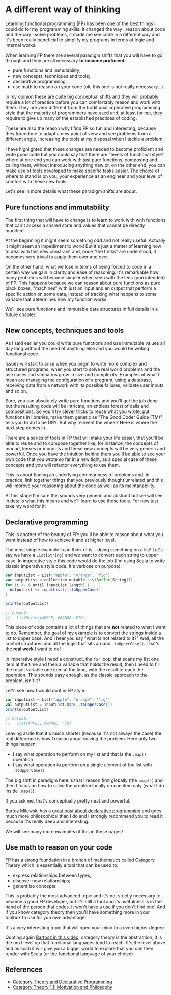 # A different way of thinking

Learning functional programming (FP) has been one of the best things I could do for my programming
skills. It changed the way I reason about code and the way I solve problems, it made me see code in
a different way and it's been really beneficial to simplify my programs in terms of logic and
internal works.

When learning FP there are several paradigm shifts that you will have to go through and they are all
necessary **to become proficient**:

* pure functions and Immutability;
* new concepts, techniques and tools;
* declarative programming;
* use math to reason on your code (ok, this one is not really necessary...).

In my opinion these are quite big conceptual shifts and they will probably require a lot of practice
before you can comfortably reason and work with them. They are very different from the traditional
imperative programming style that the majority of programmers have used and, at least for me,
they require to give up many of the established practices of coding.

These are also the reason why I find FP so fun and interesting, because they forced me to adapt a
new point of view and see problems from a different angle, increasing the tools at my disposal when
I tackle a problem.

I have highlighted that these changes are needed to become proficient and write good code but you
could say that there are "levels of functional style" where at one end you can work with just pure
functions, composing and calling them, without introducing anything new or, on the other end, you
can make use of tools developed to make specific tasks easier. The choice of where to stand is on
you, your experience as an engineer and your level of comfort with these new tools.

Let's see in more details what these paradigm shifts are about.

## Pure functions and immutability

The first thing that will have to change is to learn to work with with functions that can't access a
shared state and values that cannot be directly modified.

At the beginning it might seem something odd and not really useful. Actually it might seem an
impediment to work! But it's just a matter of learning how to deal with this new constraint and,
once "the tricks" are understood, it becomes very trivial to apply them over and over.

On the other hand, what we lose in terms of being forced to code in a certain way we gain in clarity
and ease of reasoning. It's remarkable how many problems will become simpler when seen with the lens
(pun intended) of FP. This happens because we can reason about pure functions as pure black boxes,
"machines" with just an input and an output that perform a specific action on some data, instead of
tracking what happens to some variable that determines how my function works.

We'll see pure functions and immutable data structures in full details in a future chapter.

## New concepts, techniques and tools

As I said earlier you could write pure functions and use immutable values all day long without the
need of anything else and you would be writing functional code.

Issues will start to arise when you begin to write more complex and structured programs, when you
start to solve real world problems and the use cases and scenarios grow in size and complexity.
Examples of what I mean are managing the configuration of a program, using a database, receiving
data from a network with its possible failures, validate user inputs and so on.

Sure, you can absolutely write pure functions and you'll get the job done but the resulting code
will be intricate, an endless forest of calls and compositions. So you'll try clever tricks to reuse
what you wrote, put functions in libraries, make them generic as "The Good Coder Guide (TM)" tells
you to do to be DRY. But why reinvent the wheel? Here is where the next step comes in.

There are a series of tools in FP that will make your life easier, that you'll be able to reuse and
to compose together like, for instance, the concepts of monad, lenses or monoids and these new
concepts will be very generic and powerful. Once you have the intuition behind them you'll be able
to see your own code that you wrote so far in a new light, as a special case of these concepts and
you will refactor everything to use them.

This is about finding an underlying commonness of problems and, in practice, link together things
that you previously thought unrelated and this will improve your reasoning about the code as well as
its maintanability.

At this stage I'm sure this sounds very generic and abstract but we will see in details what this
means and we'll learn to use these tools. For now just take my word for it!

## Declarative programming

This is another of the beauty of FP: you'll be able to reason about what you want instead of how to
achieve it and at higher level.

The most simple example I can think of is... doing something on a list! Let's say we have a
`List[String]` and we want to convert each string to upper case. In imperative style this code would
do the job (I'm using Scala to write classic imperative style code. It's verbose on purpose):

```Scala
var inputList = List("apple", "orange", "fig")
var outputList = collection.mutable.ListBuffer[String]()
for (i <- 0 until inputList.length) {
  outputList += inputList(i).toUpperCase()
}

println(outputList)

// Output:
//   ListBuffer(APPLE, ORANGE, FIG)
```

This piece of code contains a lot of things that are **not** related to what I want to do. Remember,
the goal of my example is to convert the strings inside a list to upper case. And I hear you say
"what is not related to it?" Well, all the control structures and all the logic that sits around
`.toUpperCase()`. That's the **real work** I want to do!

In imperative style I need a construct, the `for` loop, that scans my list one item at the time and
then a variable that holds the result, then I need to fill the result variable one item at the time,
with the result of each the operation. This sounds easy enough, as the classic approach to the
problem, isn't it?

Let's see how I would do it in FP style:

```Scala
var inputList = List("apple", "orange", "fig")
val outputList = inputList.map(_.toUpperCase())
println(outputList)

// Output:
//   List(APPLE, ORANGE, FIG)
```

Leaving aside that it's much shorter (because it's not always the case) the real difference is how I
reason about solving the problem. Here only two things happen:

* I say what operation to perform on my list and that is the `.map()` operation
* I say what operation to perform on a single element of the list with `.toUpperCase()`

The big shift in paradigm here is that I reason first globally (the `.map()`) and then I focus on
how to solve the problem locally on one item only (what I do inside `.map()`).

If you ask me, that's conceptually pretty neat and powerful.

Bartoz Milewski has a [great post about declarative programming][1] and goes much more philosophical
than I do and I strongly recommend you to read it because it's really deep and interesting.

We will see many more examples of this in these pages!

## Use math to reason on your code

FP has a strong foundation in a branch of mathematics called Category Theory
which is essentially a tool that can be used to:

* express relationships between types;
* discover new relationships;
* generalize concepts.

This is probably the most advanced topic and it's not strictly necessary to become a good FP
developer, but it's still a tool and its usefulness is in the hand of the person that codes. It
won't have a use if you don't find one! And if you know category theory then you'll have something
more in your toolbox to use for you own advantage!

It's a very interesting topic that will open your mind to a even higher degree.

Quoting again [Bartosz in this video][2], category theory is the abstraction, it is the next level
up that functional languages tend to reach. It's the level above and as such it will give you a
bigger world to explore that you can then render with Scala (or the functional language of your
choice)

## References

* [Category Theory and Declarative Programming][1]
* [Category Theory 1.1: Motivation and Philosophy][2]

[1]: https://bartoszmilewski.com/2015/04/15/category-theory-and-declarative-programming/
[2]: https://www.youtube.com/watch?v=I8LbkfSSR58
